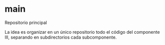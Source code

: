 main
====

Repositorio principal

La idea es organizar en un único repositorio todo el código del componente III, separando en subdirectorios cada subcomponente.
